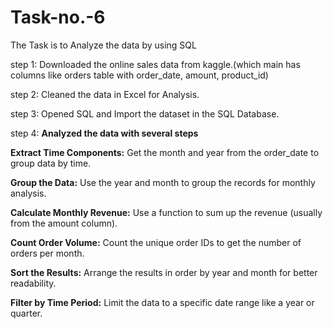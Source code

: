 # Task-no.-6
The Task is to Analyze the data by using SQL

step 1: Downloaded the online sales data from kaggle.(which main has columns like orders table with order_date, amount, product_id)

step 2: Cleaned the data in Excel for Analysis.

step 3: Opened SQL and Import the dataset in the SQL Database.

step 4: **Analyzed the data with several steps**

**Extract Time Components:** Get the month and year from the order_date to group data by time.

**Group the Data:** Use the year and month to group the records for monthly analysis.

**Calculate Monthly Revenue:** Use a function to sum up the revenue (usually from the amount column).

**Count Order Volume:** Count the unique order IDs to get the number of orders per month.

**Sort the Results:** Arrange the results in order by year and month for better readability.

**Filter by Time Period:** Limit the data to a specific date range like a year or quarter.



